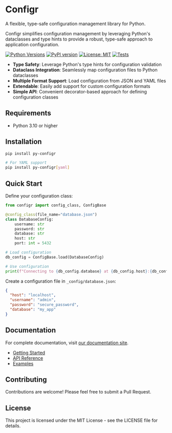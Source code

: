 # Configr

A flexible, type-safe configuration management library for Python.

Configr simplifies configuration management by leveraging Python's dataclasses and type hints to provide a robust, type-safe approach to application configuration.

[![Python Versions](https://img.shields.io/badge/Python-3.10%20|%203.11%20|%203.12%20|%203.13-blue)](https://www.python.org/)
[![PyPI version](https://img.shields.io/pypi/v/py-configr.svg)](https://pypi.org/project/py-configr/)
[![License: MIT](https://img.shields.io/badge/License-MIT-yellow.svg)](https://opensource.org/licenses/MIT)
[![Tests](https://github.com/cwieken/configr/actions/workflows/run-tests.yml/badge.svg)](https://github.com/cwieken/configr/actions/workflows/run-tests.yml)

- **Type Safety**: Leverage Python's type hints for configuration validation
- **Dataclass Integration**: Seamlessly map configuration files to Python dataclasses
- **Multiple Format Support**: Load configuration from JSON and YAML files
- **Extendable**: Easily add support for custom configuration formats
- **Simple API**: Convenient decorator-based approach for defining configuration classes

## Requirements
- Python 3.10 or higher


## Installation

```bash
pip install py-configr

# For YAML support
pip install py-configr[yaml]
```

## Quick Start

Define your configuration class:

```python
from configr import config_class, ConfigBase

@config_class(file_name="database.json")
class DatabaseConfig:
    username: str
    password: str
    database: str
    host: str
    port: int = 5432

# Load configuration
db_config = ConfigBase.load(DatabaseConfig)

# Use configuration
print(f"Connecting to {db_config.database} at {db_config.host}:{db_config.port}")
```

Create a configuration file in `_config/database.json`:

```json
{
  "host": "localhost",
  "username": "admin",
  "password": "secure_password",
  "database": "my_app"
}
```

## Documentation

For complete documentation, visit [our documentation site](https://cwieken.github.io/configr/).

- [Getting Started](https://cwieken.github.io/configr/getting-started/)
- [API Reference](https://cwieken.github.io/configr/api/config-base/)
- [Examples](https://cwieken.github.io/configr/examples/)

## Contributing

Contributions are welcome! Please feel free to submit a Pull Request.

## License

This project is licensed under the MIT License - see the LICENSE file for details.